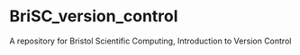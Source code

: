 # BriSC_version_control
A repository for Bristol Scientific Computing, Introduction to Version Control
